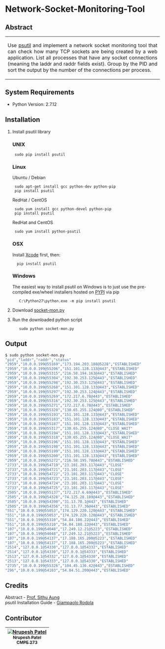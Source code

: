 # Network-Socket-Monitoring-Tool

## Abstract

<table>
<tr>
<td>
<p align="justify">Use <a href="https://pythonhosted.org/psutil/">psutil</a> and implement a network socket monitoring tool that can check how many TCP sockets are being created by a web application. List all processes that have any socket connections (meaning the laddr and raddr fields exist). Group by the PID and sort the output by the number of the connections per process.</p>
</td>
</tr>
</table>

## System Requirements

* Python Version: 2.7.12

## Installation

1. Install psutil library

    ### UNIX
        sudo pip install psutil

    ### Linux
    Ubuntu / Debian
    
        sudo apt-get install gcc python-dev python-pip
        pip install psutil

    RedHat / CentOS
    
        sudo yum install gcc python-devel python-pip
        pip install psutil

    RedHat and CentOS
    
        sudo yum install python-psutil

    ### OSX
    Install [Xcode](https://developer.apple.com/downloads/?name=Xcode) first, then:
    
         pip install psutil

    ### Windows
    The easiest way to install psutil on Windows is to just use the pre-compiled exe/wheel installers hosted on [PYPI](https://pypi.python.org/pypi/psutil/#downloads) via pip
    
          C:\Python27\python.exe -m pip install psutil

2. Download [socket-mon.py](socket-mon.py)
3. Run the downloaded python script   
          
          sudo python socket-mon.py
          
## Output

```sh
$ sudo python socket-mon.py
"pid","laddr","raddr","status"
"2959","10.0.0.199@55169","173.194.203.188@5228","ESTABLISHED"
"2959","10.0.0.199@55206","151.101.128.133@443","ESTABLISHED"
"2959","10.0.0.199@55315","216.58.194.163@443","ESTABLISHED"
"2959","10.0.0.199@55304","192.30.253.125@443","ESTABLISHED"
"2959","10.0.0.199@55298","192.30.253.125@443","ESTABLISHED"
"2959","10.0.0.199@55268","151.101.128.133@443","ESTABLISHED"
"2959","10.0.0.199@55297","192.30.253.124@443","ESTABLISHED"
"2959","10.0.0.199@55269","172.217.6.78@443","ESTABLISHED"
"2959","10.0.0.199@55316","192.30.253.125@443","ESTABLISHED"
"2959","10.0.0.199@55271","172.217.6.78@443","ESTABLISHED"
"2959","10.0.0.199@55320","130.65.255.124@80","ESTABLISHED"
"2959","10.0.0.199@55193","151.101.128.133@443","ESTABLISHED"
"2959","10.0.0.199@55183","151.101.128.133@443","ESTABLISHED"
"2959","10.0.0.199@55187","151.101.128.133@443","ESTABLISHED"
"2959","10.0.0.199@55317","130.65.255.124@80","CLOSE_WAIT"
"2959","10.0.0.199@55194","151.101.128.133@443","ESTABLISHED"
"2959","10.0.0.199@55318","130.65.255.124@80","CLOSE_WAIT"
"2959","10.0.0.199@55196","151.101.128.133@443","ESTABLISHED"
"2959","10.0.0.199@55198","151.101.128.133@443","ESTABLISHED"
"2959","10.0.0.199@55199","151.101.128.133@443","ESTABLISHED"
"2959","10.0.0.199@55200","151.101.128.133@443","ESTABLISHED"
"2959","10.0.0.199@55272","216.58.195.78@443","ESTABLISHED"
"2733","10.0.0.199@54719","23.101.203.117@443","CLOSE"
"2733","10.0.0.199@54721","23.101.203.117@443","CLOSE"
"2733","10.0.0.199@54722","23.101.203.117@443","CLOSE"
"2733","10.0.0.199@54723","23.101.203.117@443","CLOSE"
"2733","10.0.0.199@54724","23.101.203.117@443","CLOSE"
"2733","10.0.0.199@54725","23.101.203.117@443","CLOSE"
"2505","10.0.0.199@55137","172.217.6.69@443","ESTABLISHED"
"2505","10.0.0.199@54328","74.125.28.189@443","ESTABLISHED"
"2505","10.0.0.199@54398","31.13.70.1@443","ESTABLISHED"
"2505","10.0.0.199@54356","31.13.77.36@443","ESTABLISHED"
"551","10.0.0.199@55053","174.129.220.120@443","ESTABLISHED"
"551","10.0.0.199@55053","174.129.220.120@443","ESTABLISHED"
"551","10.0.0.199@55310","54.84.180.22@443","ESTABLISHED"
"551","10.0.0.199@55310","54.84.180.22@443","ESTABLISHED"
"107","10.0.0.199@54048","17.249.12.21@5223","ESTABLISHED"
"107","10.0.0.199@54048","17.249.12.21@5223","ESTABLISHED"
"107","10.0.0.199@54137","17.188.165.200@5223","ESTABLISHED"
"107","10.0.0.199@54137","17.188.165.200@5223","ESTABLISHED"
"2514","127.0.0.1@54330","127.0.0.1@54332","ESTABLISHED"
"2514","127.0.0.1@54330","127.0.0.1@54333","ESTABLISHED"
"2513","127.0.0.1@54332","127.0.0.1@54330","ESTABLISHED"
"2513","127.0.0.1@54333","127.0.0.1@54330","ESTABLISHED"
"2735","10.0.0.199@55326","104.45.136.42@443","ESTABLISHED"
"296","10.0.0.199@54103","54.84.51.200@443","ESTABLISHED"
```

## Credits
Abstract - [Prof. Sithu Aung](https://github.com/sithu/cmpe273-spring17/blob/master/lab1/README.md) <br/>
psutil Installation Guide - [Giampaolo Rodola](https://github.com/giampaolo/psutil/blob/master/INSTALL.rst)

## Contributor
| [![Nrupesh Patel](https://avatars.githubusercontent.com/nrupesh29?s=100)<br /><sub>Nrupesh Patel<br />CMPE 273</sub>](https://github.com/Nrupesh29)<br /> |
| :---: |
